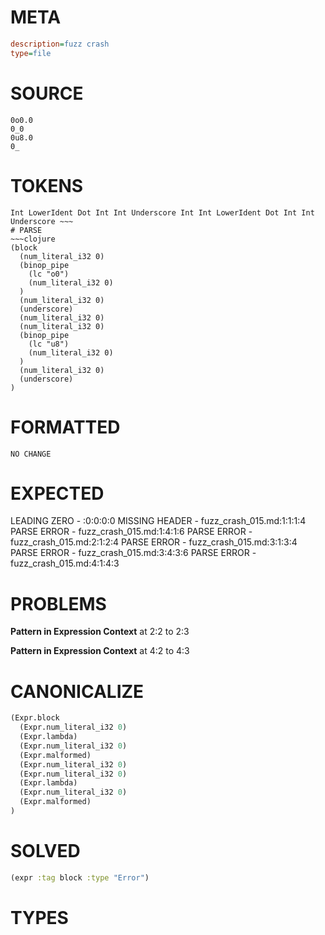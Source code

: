 # META
~~~ini
description=fuzz crash
type=file
~~~
# SOURCE
~~~roc
0o0.0
0_0
0u8.0
0_
~~~
# TOKENS
~~~text
Int LowerIdent Dot Int Int Underscore Int Int LowerIdent Dot Int Int Underscore ~~~
# PARSE
~~~clojure
(block
  (num_literal_i32 0)
  (binop_pipe
    (lc "o0")
    (num_literal_i32 0)
  )
  (num_literal_i32 0)
  (underscore)
  (num_literal_i32 0)
  (num_literal_i32 0)
  (binop_pipe
    (lc "u8")
    (num_literal_i32 0)
  )
  (num_literal_i32 0)
  (underscore)
)
~~~
# FORMATTED
~~~roc
NO CHANGE
~~~
# EXPECTED
LEADING ZERO - :0:0:0:0
MISSING HEADER - fuzz_crash_015.md:1:1:1:4
PARSE ERROR - fuzz_crash_015.md:1:4:1:6
PARSE ERROR - fuzz_crash_015.md:2:1:2:4
PARSE ERROR - fuzz_crash_015.md:3:1:3:4
PARSE ERROR - fuzz_crash_015.md:3:4:3:6
PARSE ERROR - fuzz_crash_015.md:4:1:4:3
# PROBLEMS
**Pattern in Expression Context**
at 2:2 to 2:3

**Pattern in Expression Context**
at 4:2 to 4:3

# CANONICALIZE
~~~clojure
(Expr.block
  (Expr.num_literal_i32 0)
  (Expr.lambda)
  (Expr.num_literal_i32 0)
  (Expr.malformed)
  (Expr.num_literal_i32 0)
  (Expr.num_literal_i32 0)
  (Expr.lambda)
  (Expr.num_literal_i32 0)
  (Expr.malformed)
)
~~~
# SOLVED
~~~clojure
(expr :tag block :type "Error")
~~~
# TYPES
~~~roc
~~~
